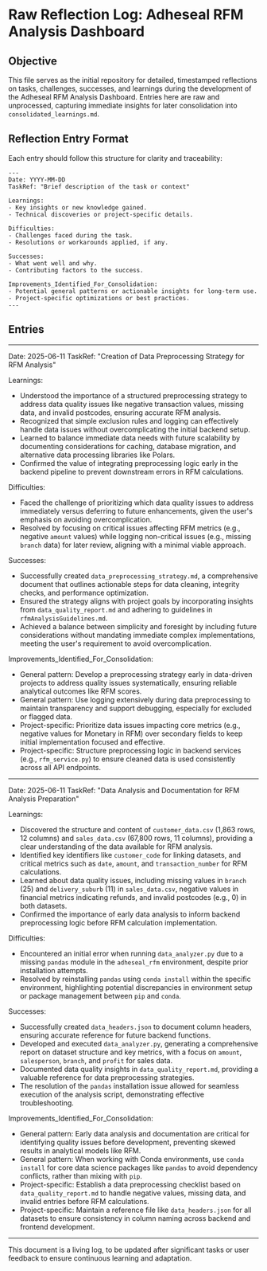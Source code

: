 # Raw Reflection Log: Adheseal RFM Analysis Dashboard

## Objective

This file serves as the initial repository for detailed, timestamped reflections on tasks, challenges, successes, and learnings during the development of the Adheseal RFM Analysis Dashboard. Entries here are raw and unprocessed, capturing immediate insights for later consolidation into `consolidated_learnings.md`.

## Reflection Entry Format

Each entry should follow this structure for clarity and traceability:

```
---
Date: YYYY-MM-DD
TaskRef: "Brief description of the task or context"

Learnings:
- Key insights or new knowledge gained.
- Technical discoveries or project-specific details.

Difficulties:
- Challenges faced during the task.
- Resolutions or workarounds applied, if any.

Successes:
- What went well and why.
- Contributing factors to the success.

Improvements_Identified_For_Consolidation:
- Potential general patterns or actionable insights for long-term use.
- Project-specific optimizations or best practices.
---
```

## Entries

---

Date: 2025-06-11
TaskRef: "Creation of Data Preprocessing Strategy for RFM Analysis"

Learnings:

- Understood the importance of a structured preprocessing strategy to address data quality issues like negative transaction values, missing data, and invalid postcodes, ensuring accurate RFM analysis.
- Recognized that simple exclusion rules and logging can effectively handle data issues without overcomplicating the initial backend setup.
- Learned to balance immediate data needs with future scalability by documenting considerations for caching, database migration, and alternative data processing libraries like Polars.
- Confirmed the value of integrating preprocessing logic early in the backend pipeline to prevent downstream errors in RFM calculations.

Difficulties:

- Faced the challenge of prioritizing which data quality issues to address immediately versus deferring to future enhancements, given the user's emphasis on avoiding overcomplication.
- Resolved by focusing on critical issues affecting RFM metrics (e.g., negative `amount` values) while logging non-critical issues (e.g., missing `branch` data) for later review, aligning with a minimal viable approach.

Successes:

- Successfully created `data_preprocessing_strategy.md`, a comprehensive document that outlines actionable steps for data cleaning, integrity checks, and performance optimization.
- Ensured the strategy aligns with project goals by incorporating insights from `data_quality_report.md` and adhering to guidelines in `rfmAnalysisGuidelines.md`.
- Achieved a balance between simplicity and foresight by including future considerations without mandating immediate complex implementations, meeting the user's requirement to avoid overcomplication.

Improvements_Identified_For_Consolidation:

- General pattern: Develop a preprocessing strategy early in data-driven projects to address quality issues systematically, ensuring reliable analytical outcomes like RFM scores.
- General pattern: Use logging extensively during data preprocessing to maintain transparency and support debugging, especially for excluded or flagged data.
- Project-specific: Prioritize data issues impacting core metrics (e.g., negative values for Monetary in RFM) over secondary fields to keep initial implementation focused and effective.
- Project-specific: Structure preprocessing logic in backend services (e.g., `rfm_service.py`) to ensure cleaned data is used consistently across all API endpoints.

---

Date: 2025-06-11
TaskRef: "Data Analysis and Documentation for RFM Analysis Preparation"

Learnings:

- Discovered the structure and content of `customer_data.csv` (1,863 rows, 12 columns) and `sales_data.csv` (67,800 rows, 11 columns), providing a clear understanding of the data available for RFM analysis.
- Identified key identifiers like `customer_code` for linking datasets, and critical metrics such as `date`, `amount`, and `transaction_number` for RFM calculations.
- Learned about data quality issues, including missing values in `branch` (25) and `delivery_suburb` (11) in `sales_data.csv`, negative values in financial metrics indicating refunds, and invalid postcodes (e.g., 0) in both datasets.
- Confirmed the importance of early data analysis to inform backend preprocessing logic before RFM calculation implementation.

Difficulties:

- Encountered an initial error when running `data_analyzer.py` due to a missing `pandas` module in the `adheseal_rfm` environment, despite prior installation attempts.
- Resolved by reinstalling `pandas` using `conda install` within the specific environment, highlighting potential discrepancies in environment setup or package management between `pip` and `conda`.

Successes:

- Successfully created `data_headers.json` to document column headers, ensuring accurate reference for future backend functions.
- Developed and executed `data_analyzer.py`, generating a comprehensive report on dataset structure and key metrics, with a focus on `amount`, `salesperson`, `branch`, and `profit` for sales data.
- Documented data quality insights in `data_quality_report.md`, providing a valuable reference for data preprocessing strategies.
- The resolution of the `pandas` installation issue allowed for seamless execution of the analysis script, demonstrating effective troubleshooting.

Improvements_Identified_For_Consolidation:

- General pattern: Early data analysis and documentation are critical for identifying quality issues before development, preventing skewed results in analytical models like RFM.
- General pattern: When working with Conda environments, use `conda install` for core data science packages like `pandas` to avoid dependency conflicts, rather than mixing with `pip`.
- Project-specific: Establish a data preprocessing checklist based on `data_quality_report.md` to handle negative values, missing data, and invalid entries before RFM calculations.
- Project-specific: Maintain a reference file like `data_headers.json` for all datasets to ensure consistency in column naming across backend and frontend development.

---

This document is a living log, to be updated after significant tasks or user feedback to ensure continuous learning and adaptation.
